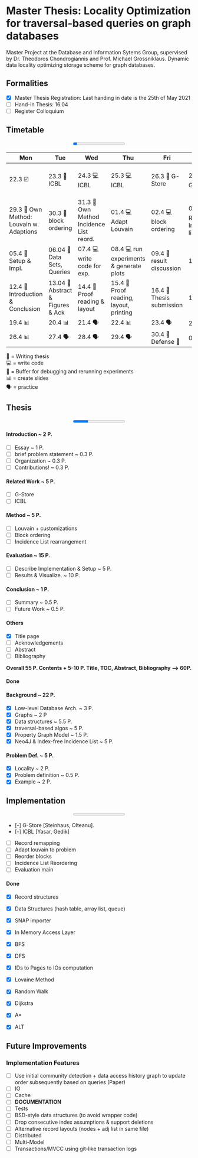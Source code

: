 # Master Thesis:  Locality Optimization for traversal-based queries on graph databases

Master Project at the Database and Information Sytems Group, supervised by Dr. Theodoros Chondrogiannis and Prof. Michael Grossniklaus. Dynamic data locality optimizing storage scheme for graph databases.  

## Formalities
- [x] Master Thesis Registration: Last handing in date is the 25th of May 2021  
- [ ] Hand-in Thesis: 16.04
- [ ] Register Colloquium

## Timetable
<p style="text-align: center;">
<progress id="time" value="2" max="26">Time</progress>



| Mon  	| Tue  	| Wed  	| Thu  	| Fri  	| Sat  	| Sun  	|
|---	|---	|---	|---	|---	|---	|---	|
|22.3  :ballot_box_with_check: | 23.3 :pencil: ICBL   |  24.3 :computer: ICBL 	|   25.3 :computer: ICBL 	|   26.3 :pencil: G-Store	|  27.3 :computer: G-Store 	| 28.3 :computer: remap IDs & Debugging  	|
|  29.3 :pencil: Own Method: Louvain w. Adaptions 	| 30.3 :pencil: block ordering   | 31.3 :pencil: Own Method Incidence List reord.  	| 01.4 :computer: Adapt Louvain |  02.4  :computer: block ordering 	| 03.4 :computer: Rearrange Incidence list 	| 04.4 :computer: debugging  	|
| 05.4 :pencil: Setup & Impl.  	| 06.04  :pencil: Data Sets, Queries 	|  07.4 :computer: write code for exp.	| 08.4 :computer: run experiments & generate plots  	| 09.4 :pencil: result discussion   | 10.4  :floppy_disk: 	|  11.4 :floppy_disk: 	|
| 12.4 :pencil: Introduction & Conclusion  	| 13.04 :pencil: Abstract & Figures  & Ack  	| 14.4 :pencil: Proof reading & layout  	|  15.4 :pencil: Proof reading, layout, printing 	|  16.4 :dart: Thesis submission 	| 17.4 :beers:  	|   18.4 :beers:	|
| 19.4  :bar_chart: 	|   20.4 :bar_chart:	|   21.4 :speaking_head:	|   22.4 :bar_chart:	|   23.4 :speaking_head:	|  24.4 :sleeping:	|   25.4 :sleeping:	|
| 26.4  :bar_chart: 	|   27.4 :speaking_head: |  28.4  :speaking_head:	|   29.4 :speaking_head:	|   30.4 :dart: Defense	:checkered_flag: |  01.5 :beers:	|   02.5 :beers:	|
</p>

:pencil: = Writing thesis  
:computer: = write code  
:floppy_disk: = Buffer for debugging and rerunning experiments  
:bar_chart: = create slides  
:speaking_head: = practice  

## Thesis  
<p style="text-align: center;">
<progress id="write" value="2" max="7">Thesis</progress>
</p>

#### Introduction ~ 2 P. 
- [ ] Essay ~ 1 P.
- [ ] brief problem statement ~ 0.3 P.
- [ ] Organization ~ 0.3 P.
- [ ] Contributions! ~ 0.3 P.

#### Related Work ~ 5 P.
- [ ] G-Store
- [ ] ICBL

#### Method ~ 5 P.
- [ ] Louvain + customizations
- [ ] Block ordering
- [ ] Incidence List rearrangement

#### Evaluation ~ 15 P.
- [ ] Describe Implementation & Setup ~ 5 P.
- [ ] Results & Visualize. ~ 10 P.

#### Conclusion ~ 1 P.
- [ ] Summary ~ 0.5 P.
- [ ] Future Work ~ 0.5 P.

#### Others
- [x] Title page
- [ ] Acknowledgements
- [ ] Abstract
- [ ] Bibliography

**Overall 55 P. Contents + 5-10 P. Title, TOC, Abstract, Bibliography --> 60P.**

#### Done
#### Background ~ 22 P.
- [x] Low-level Database Arch. ~ 3 P.
- [x] Graphs ~ 2 P
- [x] Data structures ~ 5.5 P.
- [x] traversal-based algos ~ 5 P.
- [x] Property Graph Model ~ 1.5 P.
- [x] Neo4J & Index-free Incidence List ~ 5 P.

#### Problem Def. ~ 5 P.
- [x] Locality ~ 2 P.
- [x] Problem definition ~ 0.5 P.
- [x] Example ~ 2 P.

## Implementation
<p style="text-align: center;">
<progress id="file" value="0" max="7">Implementation</progress>
</p>  

- [-] G-Store  [Steinhaus, Olteanu].
- [-] ICBL [Yasar, Gedik]
- [ ] Record remapping
- [ ] Adapt louvain to problem
- [ ] Reorder blocks
- [ ] Incidence List Reordering
- [ ] Evaluation main

#### Done
- [x] Record structures  
- [x] Data Structures (hash table, array list, queue)
- [x] SNAP importer
- [x] In Memory Access Layer 
- [x] BFS
- [x] DFS
- [x] IDs to Pages to IOs computation
- [x] Lovaine Method
- [x] Random Walk
- [x] Dijkstra
- [x] A\*
- [x] ALT



## Future Improvements
### Implementation Features
- [ ] Use initial community detection + data access history graph to update order subsequently based on queries (Paper)
- [ ] IO
- [ ] Cache
- [ ] __DOCUMENTATION__
- [ ] Tests
- [ ] BSD-style data structures (to avoid wrapper code)
- [ ] Drop consecutive index assumptions & support deletions
- [ ] Alternative record layouts (nodes + adj list in same file)
- [ ] Distributed
- [ ] Multi-Model
- [ ] Transactions/MVCC using git-like transaction logs

